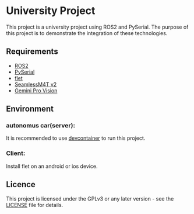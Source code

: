 # University Project

This project is a university project using ROS2 and PySerial. The purpose of this project is to demonstrate the integration of these technologies.

## Requirements

- [ROS2](https://docs.ros.org/en/humble/index.html)
- [PySerial](https://pyserial.readthedocs.io/en/latest/index.html)
- [flet](https://flet.dev/)
- [SeamlessM4T v2](https://huggingface.co/facebook/seamless-m4t-v2-large)
- [Gemini Pro Vision](https://ai.google.dev/docs/function_calling?hl=en)

## Environment
### autonomus car(server):
It is recommended to use [devcontainer](.devcontainer) to run this project.

### Client:

Install flet on an android or ios device.


## Licence

This project is licensed under the GPLv3 or any later version - see the [LICENSE](LICENSE) file for details.
